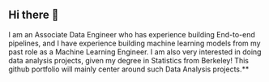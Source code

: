 ## Hi there 👋

I am an Associate Data Engineer who has experience building End-to-end pipelines, and I have experience building machine learning models from my past role as a Machine Learning Engineer. I am also very interested in doing data analysis projects, given my degree in Statistics from Berkeley! This github portfolio will mainly center around such Data Analysis projects.**
